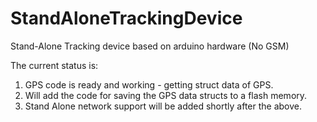 # StandAloneTrackingDevice
Stand-Alone Tracking device based on arduino hardware (No GSM)

The current status is:
1. GPS code is ready and working - getting struct data of GPS.
2. Will add the code for saving the GPS data structs to a flash memory.
3. Stand Alone network support will be added shortly after the above.
